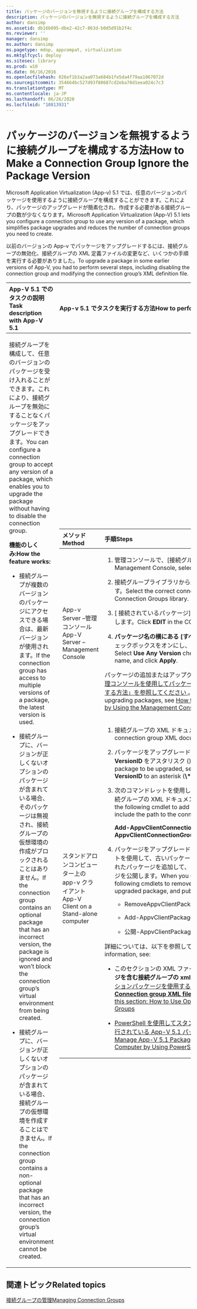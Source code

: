```yaml
---
title: パッケージのバージョンを無視するように接続グループを構成する方法
description: パッケージのバージョンを無視するように接続グループを構成する方法
author: dansimp
ms.assetid: db16b095-dbe2-42c7-863d-b0d5d91b2f4c
ms.reviewer: ''
manager: dansimp
ms.author: dansimp
ms.pagetype: mdop, appcompat, virtualization
ms.mktglfcycl: deploy
ms.sitesec: library
ms.prod: w10
ms.date: 06/16/2016
ms.openlocfilehash: 026ef1b3a2aa073a684b1fe5da4f79aa1067072d
ms.sourcegitcommit: 354664bc527d93f80687cd2eba70d1eea024c7c3
ms.translationtype: MT
ms.contentlocale: ja-JP
ms.lasthandoff: 06/26/2020
ms.locfileid: "10813931"
---
```

# <span data-ttu-id="63db8-103">パッケージのバージョンを無視するように接続グループを構成する方法</span><span class="sxs-lookup"><span data-stu-id="63db8-103">How to Make a Connection Group Ignore the Package Version</span></span>


<span data-ttu-id="63db8-104">Microsoft Application Virtualization (App-v) 5.1 では、任意のバージョンのパッケージを使用するように接続グループを構成することができます。これにより、パッケージのアップグレードが簡素化され、作成する必要がある接続グループの数が少なくなります。</span><span class="sxs-lookup"><span data-stu-id="63db8-104">Microsoft Application Virtualization (App-V) 5.1 lets you configure a connection group to use any version of a package, which simplifies package upgrades and reduces the number of connection groups you need to create.</span></span>

<span data-ttu-id="63db8-105">以前のバージョンの App-v でパッケージをアップグレードするには、接続グループの無効化、接続グループの XML 定義ファイルの変更など、いくつかの手順を実行する必要がありました。</span><span class="sxs-lookup"><span data-stu-id="63db8-105">To upgrade a package in some earlier versions of App-V, you had to perform several steps, including disabling the connection group and modifying the connection group’s XML definition file.</span></span>

<table>
<colgroup>
<col width="50%" />
<col width="50%" />
</colgroup>
<thead>
<tr class="header">
<th align="left"><span data-ttu-id="63db8-106">App-V 5.1 でのタスクの説明</span><span class="sxs-lookup"><span data-stu-id="63db8-106">Task description with App-V 5.1</span></span></th>
<th align="left"><span data-ttu-id="63db8-107">App-v 5.1 でタスクを実行する方法</span><span class="sxs-lookup"><span data-stu-id="63db8-107">How to perform the task with App-V 5.1</span></span></th>
</tr>
</thead>
<tbody>
<tr class="odd">
<td align="left"><p><span data-ttu-id="63db8-108">接続グループを構成して、任意のバージョンのパッケージを受け入れることができます。これにより、接続グループを無効にすることなくパッケージをアップグレードできます。</span><span class="sxs-lookup"><span data-stu-id="63db8-108">You can configure a connection group to accept any version of a package, which enables you to upgrade the package without having to disable the connection group.</span></span></p>
<p><strong><span data-ttu-id="63db8-109">機能のしくみ:</span><span class="sxs-lookup"><span data-stu-id="63db8-109">How the feature works:</span></span></strong></p>
<ul>
<li><p><span data-ttu-id="63db8-110">接続グループが複数のバージョンのパッケージにアクセスできる場合は、最新バージョンが使用されます。</span><span class="sxs-lookup"><span data-stu-id="63db8-110">If the connection group has access to multiple versions of a package, the latest version is used.</span></span></p></li>
<li><p><span data-ttu-id="63db8-111">接続グループに、バージョンが正しくないオプションのパッケージが含まれている場合、そのパッケージは無視され、接続グループの仮想環境の作成がブロックされることはありません。</span><span class="sxs-lookup"><span data-stu-id="63db8-111">If the connection group contains an optional package that has an incorrect version, the package is ignored and won’t block the connection group’s virtual environment from being created.</span></span></p></li>
<li><p><span data-ttu-id="63db8-112">接続グループに、バージョンが正しくないオプションのパッケージが含まれている場合、接続グループの仮想環境を作成することはできません。</span><span class="sxs-lookup"><span data-stu-id="63db8-112">If the connection group contains a non-optional package that has an incorrect version, the connection group’s virtual environment cannot be created.</span></span></p></li>
</ul></td>
<td align="left"><table>
<colgroup>
<col width="50%" />
<col width="50%" />
</colgroup>
<thead>
<tr class="header">
<th align="left"><span data-ttu-id="63db8-113">メソッド</span><span class="sxs-lookup"><span data-stu-id="63db8-113">Method</span></span></th>
<th align="left"><span data-ttu-id="63db8-114">手順</span><span class="sxs-lookup"><span data-stu-id="63db8-114">Steps</span></span></th>
</tr>
</thead>
<tbody>
<tr class="odd">
<td align="left"><p><span data-ttu-id="63db8-115">App-v Server –管理コンソール</span><span class="sxs-lookup"><span data-stu-id="63db8-115">App-V Server – Management Console</span></span></p></td>
<td align="left"><ol>
<li><p><span data-ttu-id="63db8-116">管理コンソールで、[接続グループ] を選択し <strong> </strong> ます。</span><span class="sxs-lookup"><span data-stu-id="63db8-116">In the Management Console, select <strong>CONNECTION GROUPS</strong>.</span></span></p></li>
<li><p><span data-ttu-id="63db8-117">接続グループライブラリから適切な接続グループを選択します。</span><span class="sxs-lookup"><span data-stu-id="63db8-117">Select the correct connection group from the Connection Groups library.</span></span></p></li>
<li><p><span data-ttu-id="63db8-118">[ <strong> </strong> 接続されているパッケージ] ウィンドウで [編集] をクリックします。</span><span class="sxs-lookup"><span data-stu-id="63db8-118">Click <strong>EDIT</strong> in the CONNECTED PACKAGES pane.</span></span></p></li>
<li><p><span data-ttu-id="63db8-119"><strong>パッケージ名の横にある [すべてのバージョンを使用する] </strong> チェックボックスをオンにし、[適用] をクリックし <strong> </strong> ます。</span><span class="sxs-lookup"><span data-stu-id="63db8-119">Select <strong>Use Any Version</strong> check box next to the package name, and click <strong>Apply</strong>.</span></span></p></li>
</ol>
<p><span data-ttu-id="63db8-120">パッケージの追加またはアップグレードの詳細については、「 <a href="how-to-add-or-upgrade-packages-by-using-the-management-console-51-gb18030.md" data-raw-source="[How to Add or Upgrade Packages by Using the Management Console](how-to-add-or-upgrade-packages-by-using-the-management-console-51-gb18030.md)"> 管理コンソールを使用してパッケージを追加またはアップグレードする方法」を参照してください </a> 。</span><span class="sxs-lookup"><span data-stu-id="63db8-120">For more about adding or upgrading packages, see <a href="how-to-add-or-upgrade-packages-by-using-the-management-console-51-gb18030.md" data-raw-source="[How to Add or Upgrade Packages by Using the Management Console](how-to-add-or-upgrade-packages-by-using-the-management-console-51-gb18030.md)">How to Add or Upgrade Packages by Using the Management Console</a>.</span></span></p></td>
</tr>
<tr class="even">
<td align="left"><p><span data-ttu-id="63db8-121">スタンドアロンコンピューター上の app-v クライアント</span><span class="sxs-lookup"><span data-stu-id="63db8-121">App-V Client on a Stand-alone computer</span></span></p></td>
<td align="left"><ol>
<li><p><span data-ttu-id="63db8-122">接続グループの XML ドキュメントを作成します。</span><span class="sxs-lookup"><span data-stu-id="63db8-122">Create the connection group XML document.</span></span></p></li>
<li><p><span data-ttu-id="63db8-123">パッケージをアップグレードするには、 <strong> パッケージ </strong> タグ属性 <strong> VersionID </strong> をアスタリスク () に設定し <strong>\*</strong> ます。</span><span class="sxs-lookup"><span data-stu-id="63db8-123">For the package to be upgraded, set the <strong>Package</strong> tag attribute <strong>VersionID</strong> to an asterisk (<strong>\*</strong>).</span></span></p></li>
<li><p><span data-ttu-id="63db8-124">次のコマンドレットを使用して、接続グループを追加し、接続グループの XML ドキュメントへのパスを含めます。</span><span class="sxs-lookup"><span data-stu-id="63db8-124">Use the following cmdlet to add the connection group, and include the path to the connection group XML document:</span></span></p>
<p><strong><span data-ttu-id="63db8-125">Add-AppvClientConnectionGroup</span><span class="sxs-lookup"><span data-stu-id="63db8-125">Add-AppvClientConnectionGroup</span></span></strong></p></li>
<li><p><span data-ttu-id="63db8-126">パッケージをアップグレードする場合は、次のコマンドレットを使用して、古いパッケージを削除し、アップグレードされたパッケージを追加して、アップグレードされたパッケージを公開します。</span><span class="sxs-lookup"><span data-stu-id="63db8-126">When you upgrade a package, use the following cmdlets to remove the old package, add the upgraded package, and publish the upgraded package:</span></span></p>
<ul>
<li><p><span data-ttu-id="63db8-127">RemoveAppvClientPackage</span><span class="sxs-lookup"><span data-stu-id="63db8-127">RemoveAppvClientPackage</span></span></p></li>
<li><p><span data-ttu-id="63db8-128">Add-AppvClientPackage</span><span class="sxs-lookup"><span data-stu-id="63db8-128">Add-AppvClientPackage</span></span></p></li>
<li><p><span data-ttu-id="63db8-129">公開-AppvClientPackage</span><span class="sxs-lookup"><span data-stu-id="63db8-129">Publish-AppvClientPackage</span></span></p></li>
</ul></li>
</ol>
<p><span data-ttu-id="63db8-130">詳細については、以下を参照してください。</span><span class="sxs-lookup"><span data-stu-id="63db8-130">For more information, see:</span></span></p>
<ul>
<li><p><span data-ttu-id="63db8-131">このセクションの XML ファイルの例 ( <strong> オプションのパッケージを含む接続グループの xml ファイル) </strong> : <a href="how-to-use-optional-packages-in-connection-groups51.md#bkmk-apps-plugs-optional" data-raw-source="[How to Use Optional Packages in Connection Groups](how-to-use-optional-packages-in-connection-groups51.md#bkmk-apps-plugs-optional)"> 接続グループでオプションパッケージを使用する方法</span><span class="sxs-lookup"><span data-stu-id="63db8-131">The example XML file, <strong>Connection group XML file with optional packages</strong>, in this section: <a href="how-to-use-optional-packages-in-connection-groups51.md#bkmk-apps-plugs-optional" data-raw-source="[How to Use Optional Packages in Connection Groups](how-to-use-optional-packages-in-connection-groups51.md#bkmk-apps-plugs-optional)">How to Use Optional Packages in Connection Groups</span></span></a></p></li>
<li><p><a href="how-to-manage-app-v-51-packages-running-on-a-stand-alone-computer-by-using-powershell.md" data-raw-source="[How to Manage App-V 5.1 Packages Running on a Stand-Alone Computer by Using PowerShell](how-to-manage-app-v-51-packages-running-on-a-stand-alone-computer-by-using-powershell.md)"><span data-ttu-id="63db8-132">PowerShell を使用してスタンドアロン コンピューターで実行されている App-V 5.1 パッケージを管理する方法</span><span class="sxs-lookup"><span data-stu-id="63db8-132">How to Manage App-V 5.1 Packages Running on a Stand-Alone Computer by Using PowerShell</span></span></a></p></li>
</ul></td>
</tr>
</tbody>
</table>
<p> </p></td>
</tr>
</tbody>
</table>

 






## <span data-ttu-id="63db8-133">関連トピック</span><span class="sxs-lookup"><span data-stu-id="63db8-133">Related topics</span></span>


[<span data-ttu-id="63db8-134">接続グループの管理</span><span class="sxs-lookup"><span data-stu-id="63db8-134">Managing Connection Groups</span></span>](managing-connection-groups51.md)

 

 





